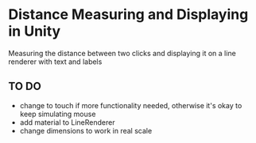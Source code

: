 # Distance Measuring and Displaying in Unity

Measuring the distance between two clicks and displaying it on a line renderer with text and labels

## TO DO
- change to touch if more functionality needed, otherwise it's okay to keep simulating mouse
- add material to LineRenderer
- change dimensions to work in real scale